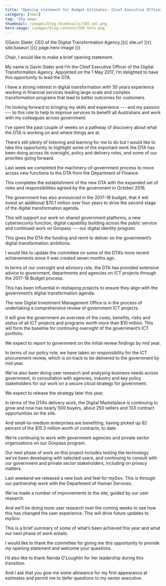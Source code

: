 ```yaml
---
title: "Opening statement for Budget Estimates: Chief Executive Officer"
category: [news]
tag: 'dta news'
thumbnail: /images/blog-thumbnails/CEO_sml.png
hero-image: /images/blog-content/CEO_hero.png
---
```


![Gavin Slater, CEO of the Digital Transformation Agency.]({{ site.url }}{{ site.baseurl }}{{ page.hero-image }})

Chair, I would like to make a brief opening statement.

My name is Gavin Slater and I’m the Chief Executive Officer of the Digital Transformation Agency. Appointed on the 1 May 2017, I’m delighted to have this opportunity to lead the DTA. 

I have a strong interest in digital transformation with 30 years experience working in financial services leading large scale and complex transformation programs that lead to better outcomes for customers. 

I’m looking forward to bringing my skills and experience --- and my passion --- to this role to help to improve services to benefit all Australians and work with my colleagues across government. 

I’ve spent the past couple of weeks on a pathway of discovery about what the DTA is working on and where things are at.

There’s still plenty of listening and learning for me to do but I would like to take this opportunity to highlight some of the important work the DTA has been doing across its oversight, policy and delivery roles, and some of our priorities going forward.

Last week we completed the machinery-of-government process to move across new functions to the DTA from the Department of Finance.

This completes the establishment of the new DTA with the expanded set of roles and responsibilities agreed by the government in October 2016.

The government has also announced in the 2017-18 budget, that it will invest an additional $70.1 million over four years to drive the second stage of the digital transformation agenda.

This will support our work on shared government platforms, a new cybersecurity function, digital capability building across the public service and continued work on Govpass --- our digital identity program.

This gives the DTA the funding and remit to deliver on the government’s digital transformation ambitions.

I would like to update the committee on some of the DTA’s more recent achievements since it was created seven months ago.

In terms of our oversight and advisory role, the DTA has provided extensive advice to government, departments and agencies on ICT projects through the 2017-18 Budget process. 

This has been influential in reshaping projects to ensure they align with the government’s digital transformation agenda.

The new Digital Investment Management Office is in the process of undertaking a comprehensive review of government ICT projects. 

It will give the government an overview of the costs, benefits, risks and status of all ICT projects and programs worth more than $10 million. This will form the baseline for continuing oversight of the government’s ICT portfolio.

We expect to report to government on the initial review findings by mid year.

In terms of our policy role, we have taken on responsibility for the ICT procurement review, which is on track to be delivered to the government by mid year.

We’ve also been doing user research and analysing business needs across government, in consultation with agencies, industry and key policy stakeholders for our work on a secure cloud strategy for government.

We expect to release the strategy later this year.

In terms of the DTA’s delivery work, the Digital Marketplace is continuing to grow and now has nearly 500 buyers, about 250 sellers and 133 contract opportunities on the site.

And small-to-medium enterprises are benefiting, having picked up 82 percent of the $15.3 million worth of contracts, to date.

We’re continuing to work with government agencies and private sector organisations on our Govpass program. 

Our next phase of work on this project includes testing the technology we’ve been developing with selected users, and continuing to consult with our government and private sector stakeholders, including on privacy matters.

Last weekend we released a new look and feel for myGov. This is through our partnership work with the Department of Human Services.

We’ve made a number of improvements to the site, guided by our user research.

And we’ll be doing more user research over the coming weeks to see how this has changed the user experience. This will drive future updates to myGov.

This is a brief summary of some of what’s been achieved this year and what our next phase of work entails.

I would like to thank the committee for giving me this opportunity to provide my opening statement and welcome your questions. 

I’d also like to thank Nerida O’Loughlin for her leadership during this transition.

And I ask that you give me some allowance for my first appearance at estimates and permit me to defer questions to my senior executive.

